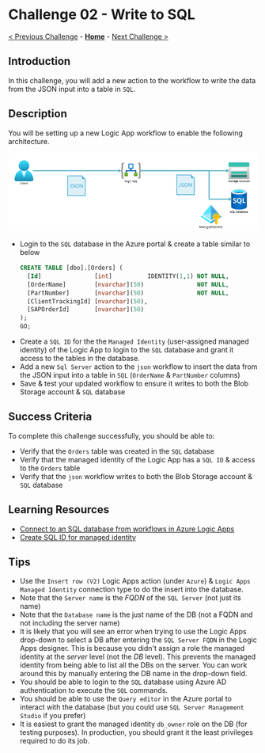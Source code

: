# Challenge 02 - Write to SQL

[< Previous Challenge](./Challenge-01.md) - **[Home](../README.md)** - [Next Challenge >](./Challenge-03.md)

## Introduction

In this challenge, you will add a new action to the workflow to write the data from the JSON input into a table in `SQL`.

## Description

You will be setting up a new Logic App workflow to enable the following architecture.

![Architecture](../images/Challenge-02/.img/architecture.png)

- Login to the `SQL` database in the Azure portal & create a table similar to below
    ```sql
    CREATE TABLE [dbo].[Orders] (
      [Id]               [int]          IDENTITY(1,1) NOT NULL,
      [OrderName]        [nvarchar](50)               NOT NULL,
      [PartNumber]       [nvarchar](50)               NOT NULL,
      [ClientTrackingId] [nvarchar](50),
      [SAPOrderId]       [nvarchar](50)
    );
    GO;
    ```
- Create a `SQL ID` for the the `Managed Identity` (user-assigned managed identity) of the Logic App to login to the `SQL` database and grant it access to the tables in the database.
- Add a new `Sql Server` action to the `json` workflow to insert the data from the JSON input into a table in `SQL` (`OrderName` & `PartNumber` columns)
- Save & test your updated workflow to ensure it writes to both the Blob Storage account & `SQL` database

## Success Criteria

To complete this challenge successfully, you should be able to:
- Verify that the `Orders` table was created in the `SQL` database
- Verify that the managed identity of the Logic App has a `SQL ID` & access to the `Orders` table
- Verify that the `json` workflow writes to both the Blob Storage account & `SQL` database

## Learning Resources

- [Connect to an SQL database from workflows in Azure Logic Apps](https://learn.microsoft.com/en-us/azure/connectors/connectors-create-api-sqlazure?tabs=standard)
- [Create SQL ID for managed identity](https://learn.microsoft.com/en-us/azure/app-service/tutorial-connect-msi-sql-database?tabs=windowsclient%2Cef%2Cdotnet#grant-permissions-to-managed-identity)

## Tips

- Use the `Insert row (V2)` Logic Apps action (under `Azure`) & `Logic Apps Managed Identity` connection type to do the insert into the database.
- Note that the `Server name` is the _FQDN_ of the `SQL Server` (not just its name)
- Note that the `Database name` is the just name of the DB (not a FQDN and not including the server name)
- It is likely that you will see an error when trying to use the Logic Apps drop-down to select a DB after entering the `SQL Server FQDN` in the Logic Apps designer. This is because you didn't assign a role the managed identity at the _server_ level (not the _DB_ level). This prevents the managed identity from being able to list all the DBs on the server. You can work around this by manually entering the DB name in the drop-down field.
- You should be able to login to the `SQL` database using Azure AD authentication to execute the `SQL` commands.
- You should be able to use the `Query editor` in the Azure portal to interact with the database (but you could use `SQL Server Management Studio` if you prefer) 
- It is easiest to grant the managed identity `db_owner` role on the DB (for testing purposes). In production, you should grant it the least privileges required to do its job.